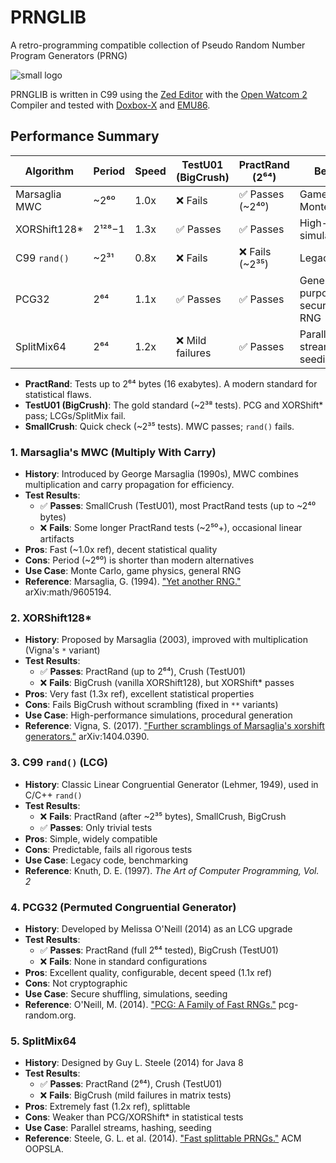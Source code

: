 # PRNGLIB
A retro-programming compatible collection of Pseudo Random Number Program Generators (PRNG)

![small logo](https://cldup.com/MWyAWo2qLY.png) 

PRNGLIB is written in C99 using the [Zed Editor](https://zed.dev/) with the [Open Watcom 2](https://open-watcom.github.io/) Compiler and tested with [Doxbox-X](https://dosbox-x.com/) and [EMU86](https://gcallah.github.io/Emu86/index.html).

## Performance Summary

| Algorithm       | Period      | Speed  | TestU01 (BigCrush) | PractRand (2⁶⁴) | Best For                          |
|-----------------|------------|--------|--------------------|------------------|-----------------------------------|
| Marsaglia MWC   | ~2⁶⁰       | 1.0x   | ❌ Fails           | ✅ Passes (~2⁴⁰) | Game physics, Monte Carlo         |
| XORShift128*    | 2¹²⁸−1     | 1.3x   | ✅ Passes          | ✅ Passes        | High-speed simulations            |
| C99 `rand()`    | ~2³¹       | 0.8x   | ❌ Fails           | ❌ Fails (~2³⁵) | Legacy/testing                   |
| PCG32           | 2⁶⁴        | 1.1x   | ✅ Passes          | ✅ Passes        | General-purpose, secure-ish RNG  |
| SplitMix64      | 2⁶⁴        | 1.2x   | ❌ Mild failures   | ✅ Passes        | Parallel streams, seeding        |

- **PractRand**: Tests up to 2⁶⁴ bytes (16 exabytes). A modern standard for statistical flaws.
- **TestU01 (BigCrush)**: The gold standard (~2³⁸ tests). PCG and XORShift* pass; LCGs/SplitMix fail.
- **SmallCrush**: Quick check (~2³⁵ tests). MWC passes; `rand()` fails.

### 1. Marsaglia's MWC (Multiply With Carry)
- **History**: Introduced by George Marsaglia (1990s), MWC combines multiplication and carry propagation for efficiency.
- **Test Results**:
  - ✅ **Passes**: SmallCrush (TestU01), most PractRand tests (up to ~2⁴⁰ bytes)
  - ❌ **Fails**: Some longer PractRand tests (~2⁵⁰+), occasional linear artifacts
- **Pros**: Fast (~1.0x ref), decent statistical quality
- **Cons**: Period (~2⁶⁰) is shorter than modern alternatives
- **Use Case**: Monte Carlo, game physics, general RNG
- **Reference**: Marsaglia, G. (1994). ["Yet another RNG."](https://arxiv.org/abs/math/9605194) arXiv:math/9605194.

### 2. XORShift128*
- **History**: Proposed by Marsaglia (2003), improved with multiplication (Vigna's `*` variant)
- **Test Results**:
  - ✅ **Passes**: PractRand (up to 2⁶⁴), Crush (TestU01)
  - ❌ **Fails**: BigCrush (vanilla XORShift128), but XORShift* passes
- **Pros**: Very fast (1.3x ref), excellent statistical properties
- **Cons**: Fails BigCrush without scrambling (fixed in `**` variants)
- **Use Case**: High-performance simulations, procedural generation
- **Reference**: Vigna, S. (2017). ["Further scramblings of Marsaglia's xorshift generators."](https://arxiv.org/abs/1404.0390) arXiv:1404.0390.

### 3. C99 `rand()` (LCG)
- **History**: Classic Linear Congruential Generator (Lehmer, 1949), used in C/C++ `rand()`
- **Test Results**:
  - ❌ **Fails**: PractRand (after ~2³⁵ bytes), SmallCrush, BigCrush
  - ✅ **Passes**: Only trivial tests
- **Pros**: Simple, widely compatible
- **Cons**: Predictable, fails all rigorous tests
- **Use Case**: Legacy code, benchmarking
- **Reference**: Knuth, D. E. (1997). *The Art of Computer Programming, Vol. 2*

### 4. PCG32 (Permuted Congruential Generator)
- **History**: Developed by Melissa O'Neill (2014) as an LCG upgrade
- **Test Results**:
  - ✅ **Passes**: PractRand (full 2⁶⁴ tested), BigCrush (TestU01)
  - ❌ **Fails**: None in standard configurations
- **Pros**: Excellent quality, configurable, decent speed (1.1x ref)
- **Cons**: Not cryptographic
- **Use Case**: Secure shuffling, simulations, seeding
- **Reference**: O'Neill, M. (2014). ["PCG: A Family of Fast RNGs."](https://www.pcg-random.org) pcg-random.org.

### 5. SplitMix64
- **History**: Designed by Guy L. Steele (2014) for Java 8
- **Test Results**:
  - ✅ **Passes**: PractRand (2⁶⁴), Crush (TestU01)
  - ❌ **Fails**: BigCrush (mild failures in matrix tests)
- **Pros**: Extremely fast (1.2x ref), splittable
- **Cons**: Weaker than PCG/XORShift* in statistical tests
- **Use Case**: Parallel streams, hashing, seeding
- **Reference**: Steele, G. L. et al. (2014). ["Fast splittable PRNGs."](https://doi.org/10.1145/2660193.2660195) ACM OOPSLA.

